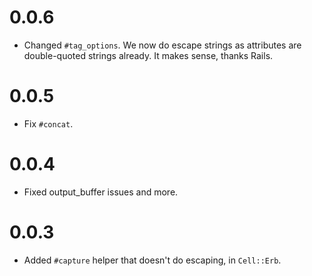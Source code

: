 # 0.0.6

* Changed `#tag_options`. We now do escape strings as attributes are double-quoted strings already. It makes sense, thanks Rails.

# 0.0.5

* Fix `#concat`.

# 0.0.4

* Fixed output_buffer issues and more.

# 0.0.3

* Added `#capture` helper that doesn't do escaping, in `Cell::Erb`.